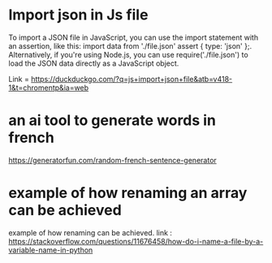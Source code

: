 #  Import json in Js file
To import a JSON file in JavaScript, you can use the import statement with an assertion, like this: import data from './file.json' assert { type: 'json' };. Alternatively, if you're using Node.js, you can use require('./file.json') to load the JSON data directly as a JavaScript object.

Link = https://duckduckgo.com/?q=js+import+json+file&atb=v418-1&t=chromentp&ia=web

# an ai tool to generate words in french

https://generatorfun.com/random-french-sentence-generator

# example of how renaming an array can be achieved

example of how renaming can be achieved. link : https://stackoverflow.com/questions/11676458/how-do-i-name-a-file-by-a-variable-name-in-python

